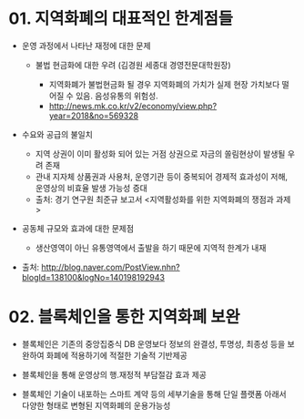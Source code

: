 # 01. 지역화폐의 대표적인 한계점들



- 운영 과정에서 나타난 재정에 대한 문제

  - 불법 현금화에 대한 우려 (김경원 세종대 경영전문대학원장)

    - 지역화폐가 불법현금화 될 경우 지역화폐의 가치가 실제 현장 가치보다 떨어질 수 있음. 음성유통의 위험성. 
    - http://news.mk.co.kr/v2/economy/view.php?year=2018&no=569328

- 수요와 공급의 불일치

  - 지역 상권이 이미 활성화 되어 있는 거점 상권으로 자금의 쏠림현상이 발생될 우려 존재 
  - 관내 지자체 상품권과 사용처, 운영기관 등이 중복되어 경제적 효과성이 저해, 운영상의 비효율 발생 가능성 증대
  - 출처: 경기 연구원 최준규 보고서 <지역활성화를 위한 지역화폐의 쟁점과 과제>

- 공동체 규모와 효과에 대한 문제점

  - 생산영역이 아닌 유통영역에서 출발을 하기 때문에 지역적 한계가 내재

- 출처: http://blog.naver.com/PostView.nhn?blogId=138100&logNo=140198192943





# 02. 블록체인을 통한 지역화폐 보완



- 블록체인은 기존의 중앙집중식 DB 운영보다 정보의 완결성, 투명성, 최종성 등을 보완하여 화폐에 적용하기에 적절한 기술적 기반제공



- 블록체인을 통해 운영상의 행.재정적 부담절감 효과 제공



- 블록체인 기술이 내포하는 스마트 계약 등의 세부기술을 통해 단일 플랫폼 아래서 다양한 형태로 변형된 지역화폐의 운용가능성

